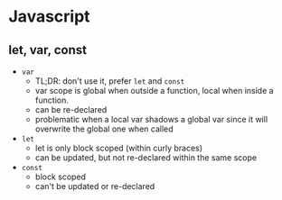 # Javascript
## let, var, const
* `var` 
    * TL;DR: don't use it, prefer `let` and `const`
    * var scope is global when outside a function, local when inside a function. 
    * can be re-declared
    * problematic when a local var shadows a global var since it will overwrite the global one when called
* `let`
    * let is only block scoped (within curly braces)
    * can be updated, but not re-declared within the same scope
* `const`
    * block scoped
    * can't be updated or re-declared
